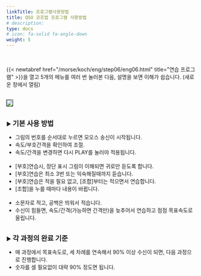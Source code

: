 ```yaml
---
linkTitle: 프로그램사용방법
title: QSO 코흐법 프로그램 사용방법
# description: 
type: docs
# icon: fa-solid fa-angle-down
weight: 5
---
```



<br>

{{< newtabref href="/morse/koch/eng/step06/eng06.html" title="연습 프로그램" >}}을 열고 5개의 메뉴를 여러 번 눌러본 다음, 설명을 보면 이해가 쉽습니다. (새로운 창에서 열림)
<br><br>


<img src="/morse/img/menu_1.png" border="1" >
<br><br>

▶ <b><span style="font-size:130%">기본 사용 방법</span></b>

- 그림의 번호를 순서대로 누르면 모오스 송신이 시작됩니다.
- 속도/부호간격을 확인하여 조절.
- 속도/간격을 변경하면 다시 PLAY를 눌러야 적용됩니다.
<br><br>
- [부호]연습시, 장단 표시 그림이 이해되면 귀로만 듣도록 합니다.
- [부호]연습은 최소 3번 또는 익숙해질때까지 듣습니다.
- [부호]연습은 적을 필요 없고, [조합]부터는 적으면서 연습합니다.
- [조합]을 누를 때마다 내용이 바뀝니다.
<br><br>
- 소문자로 적고, 공백은 띄워서 적습니다.
- 수신이 힘들면, 속도/간격(가능하면 간격만)을 늦추어서 연습하고 점점 목표속도로 올립니다.
<br><br>

▶ <b><span style="font-size:130%">각 과정의 완료 기준</span></b>

- 매 과정에서 목표속도로, 세 차례를 연속해서 90% 이상 수신이 되면, 다음 과정으로 진행합니다.
- 숫자를 셀 필요없이 대략 90% 정도면 됩니다.
<br><br>

